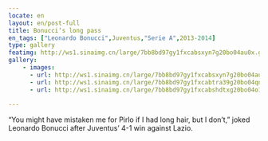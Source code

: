 ```yaml
---
locate: en
layout: en/post-full
title: Bonucci‘s long pass
en_tags: ["Leonardo Bonucci",Juventus,"Serie A",2013-2014]
type: gallery
featimg: http://ws1.sinaimg.cn/large/7bb8bd97gy1fxcabsxyn7g20bo04au0x.gif
gallery:
    - images:
      - url: http://ws1.sinaimg.cn/large/7bb8bd97gy1fxcabsxyn7g20bo04au0x.gif
      - url: http://ws1.sinaimg.cn/large/7bb8bd97gy1fxcabtra39g20bo04qnpe.gif
      - url: http://ws1.sinaimg.cn/large/7bb8bd97gy1fxcabshdtxg20bo04o1kz.gif
     
---
```


“You might have mistaken me for Pirlo if I had long hair, but I don’t,” joked Leonardo Bonucci after Juventus’ 4-1 win against Lazio.